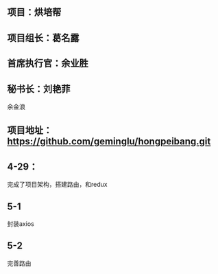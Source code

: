## 项目：烘培帮

## 项目组长：葛名露

## 首席执行官：余业胜

## 秘书长：刘艳菲
余金浪

## 项目地址：https://github.com/geminglu/hongpeibang.git



## 4-29：

完成了项目架构，搭建路由，和redux

## 5-1
封装axios
## 5-2
完善路由